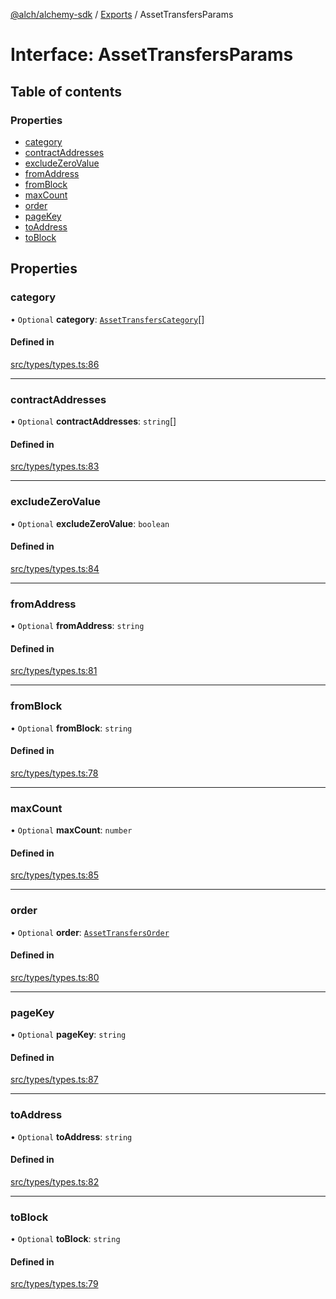[@alch/alchemy-sdk](../README.md) / [Exports](../modules.md) / AssetTransfersParams

# Interface: AssetTransfersParams

## Table of contents

### Properties

- [category](AssetTransfersParams.md#category)
- [contractAddresses](AssetTransfersParams.md#contractaddresses)
- [excludeZeroValue](AssetTransfersParams.md#excludezerovalue)
- [fromAddress](AssetTransfersParams.md#fromaddress)
- [fromBlock](AssetTransfersParams.md#fromblock)
- [maxCount](AssetTransfersParams.md#maxcount)
- [order](AssetTransfersParams.md#order)
- [pageKey](AssetTransfersParams.md#pagekey)
- [toAddress](AssetTransfersParams.md#toaddress)
- [toBlock](AssetTransfersParams.md#toblock)

## Properties

### category

• `Optional` **category**: [`AssetTransfersCategory`](../enums/AssetTransfersCategory.md)[]

#### Defined in

[src/types/types.ts:86](https://github.com/alchemyplatform/alchemy-sdk-js/blob/0fdf0d4/src/types/types.ts#L86)

___

### contractAddresses

• `Optional` **contractAddresses**: `string`[]

#### Defined in

[src/types/types.ts:83](https://github.com/alchemyplatform/alchemy-sdk-js/blob/0fdf0d4/src/types/types.ts#L83)

___

### excludeZeroValue

• `Optional` **excludeZeroValue**: `boolean`

#### Defined in

[src/types/types.ts:84](https://github.com/alchemyplatform/alchemy-sdk-js/blob/0fdf0d4/src/types/types.ts#L84)

___

### fromAddress

• `Optional` **fromAddress**: `string`

#### Defined in

[src/types/types.ts:81](https://github.com/alchemyplatform/alchemy-sdk-js/blob/0fdf0d4/src/types/types.ts#L81)

___

### fromBlock

• `Optional` **fromBlock**: `string`

#### Defined in

[src/types/types.ts:78](https://github.com/alchemyplatform/alchemy-sdk-js/blob/0fdf0d4/src/types/types.ts#L78)

___

### maxCount

• `Optional` **maxCount**: `number`

#### Defined in

[src/types/types.ts:85](https://github.com/alchemyplatform/alchemy-sdk-js/blob/0fdf0d4/src/types/types.ts#L85)

___

### order

• `Optional` **order**: [`AssetTransfersOrder`](../enums/AssetTransfersOrder.md)

#### Defined in

[src/types/types.ts:80](https://github.com/alchemyplatform/alchemy-sdk-js/blob/0fdf0d4/src/types/types.ts#L80)

___

### pageKey

• `Optional` **pageKey**: `string`

#### Defined in

[src/types/types.ts:87](https://github.com/alchemyplatform/alchemy-sdk-js/blob/0fdf0d4/src/types/types.ts#L87)

___

### toAddress

• `Optional` **toAddress**: `string`

#### Defined in

[src/types/types.ts:82](https://github.com/alchemyplatform/alchemy-sdk-js/blob/0fdf0d4/src/types/types.ts#L82)

___

### toBlock

• `Optional` **toBlock**: `string`

#### Defined in

[src/types/types.ts:79](https://github.com/alchemyplatform/alchemy-sdk-js/blob/0fdf0d4/src/types/types.ts#L79)
